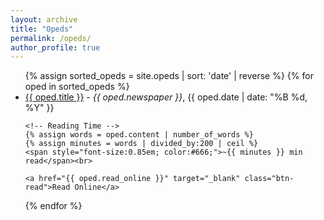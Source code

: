 ```yaml
---
layout: archive
title: "Opeds"
permalink: /opeds/
author_profile: true
---
```


<ul>
{% assign sorted_opeds = site.opeds | sort: 'date' | reverse %}
{% for oped in sorted_opeds %}
  <li>
    <a href="{{ oped.url }}">{{ oped.title }}</a> 
    - <em>{{ oped.newspaper }}</em>, {{ oped.date | date: "%B %d, %Y" }}<br>

    <!-- Reading Time -->
    {% assign words = oped.content | number_of_words %}
    {% assign minutes = words | divided_by:200 | ceil %}
    <span style="font-size:0.85em; color:#666;">~{{ minutes }} min read</span><br>

    <a href="{{ oped.read_online }}" target="_blank" class="btn-read">Read Online</a>
  </li>
{% endfor %}
</ul>
